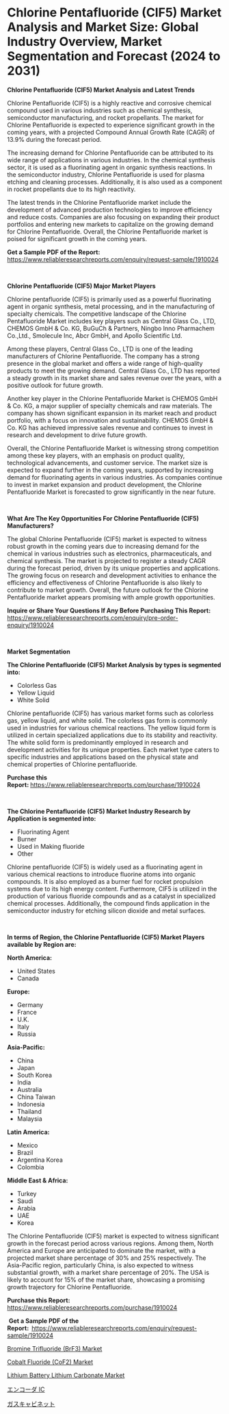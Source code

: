 <p><h1>Chlorine Pentafluoride (ClF5) Market Analysis and Market Size: Global Industry Overview, Market Segmentation and Forecast (2024 to 2031)</h1></p><p><strong>Chlorine Pentafluoride (ClF5) Market Analysis and Latest Trends</strong></p>
<p><p>Chlorine Pentafluoride (ClF5) is a highly reactive and corrosive chemical compound used in various industries such as chemical synthesis, semiconductor manufacturing, and rocket propellants. The market for Chlorine Pentafluoride is expected to experience significant growth in the coming years, with a projected Compound Annual Growth Rate (CAGR) of 13.9% during the forecast period.</p><p>The increasing demand for Chlorine Pentafluoride can be attributed to its wide range of applications in various industries. In the chemical synthesis sector, it is used as a fluorinating agent in organic synthesis reactions. In the semiconductor industry, Chlorine Pentafluoride is used for plasma etching and cleaning processes. Additionally, it is also used as a component in rocket propellants due to its high reactivity.</p><p>The latest trends in the Chlorine Pentafluoride market include the development of advanced production technologies to improve efficiency and reduce costs. Companies are also focusing on expanding their product portfolios and entering new markets to capitalize on the growing demand for Chlorine Pentafluoride. Overall, the Chlorine Pentafluoride market is poised for significant growth in the coming years.</p></p>
<p><strong>Get a Sample PDF of the Report:&nbsp;</strong> <a href="https://www.reliableresearchreports.com/enquiry/request-sample/1910024">https://www.reliableresearchreports.com/enquiry/request-sample/1910024</a></p>
<p>&nbsp;</p>
<p><strong>Chlorine Pentafluoride (ClF5) Major Market Players</strong></p>
<p><p>Chlorine pentafluoride (ClF5) is primarily used as a powerful fluorinating agent in organic synthesis, metal processing, and in the manufacturing of specialty chemicals. The competitive landscape of the Chlorine Pentafluoride Market includes key players such as Central Glass Co., LTD, CHEMOS GmbH & Co. KG, BuGuCh & Partners, Ningbo Inno Pharmachem Co.,Ltd., Smolecule Inc, Abcr GmbH, and Apollo Scientific Ltd.</p><p>Among these players, Central Glass Co., LTD is one of the leading manufacturers of Chlorine Pentafluoride. The company has a strong presence in the global market and offers a wide range of high-quality products to meet the growing demand. Central Glass Co., LTD has reported a steady growth in its market share and sales revenue over the years, with a positive outlook for future growth.</p><p>Another key player in the Chlorine Pentafluoride Market is CHEMOS GmbH & Co. KG, a major supplier of specialty chemicals and raw materials. The company has shown significant expansion in its market reach and product portfolio, with a focus on innovation and sustainability. CHEMOS GmbH & Co. KG has achieved impressive sales revenue and continues to invest in research and development to drive future growth.</p><p>Overall, the Chlorine Pentafluoride Market is witnessing strong competition among these key players, with an emphasis on product quality, technological advancements, and customer service. The market size is expected to expand further in the coming years, supported by increasing demand for fluorinating agents in various industries. As companies continue to invest in market expansion and product development, the Chlorine Pentafluoride Market is forecasted to grow significantly in the near future.</p></p>
<p>&nbsp;</p>
<p><strong>What Are The Key Opportunities For Chlorine Pentafluoride (ClF5) Manufacturers?</strong></p>
<p><p>The global Chlorine Pentafluoride (ClF5) market is expected to witness robust growth in the coming years due to increasing demand for the chemical in various industries such as electronics, pharmaceuticals, and chemical synthesis. The market is projected to register a steady CAGR during the forecast period, driven by its unique properties and applications. The growing focus on research and development activities to enhance the efficiency and effectiveness of Chlorine Pentafluoride is also likely to contribute to market growth. Overall, the future outlook for the Chlorine Pentafluoride market appears promising with ample growth opportunities.</p></p>
<p><strong>Inquire or Share Your Questions If Any Before Purchasing This Report:</strong> <a href="https://www.reliableresearchreports.com/enquiry/pre-order-enquiry/1910024">https://www.reliableresearchreports.com/enquiry/pre-order-enquiry/1910024</a></p>
<p>&nbsp;</p>
<p><strong>Market Segmentation</strong></p>
<p><strong>The Chlorine Pentafluoride (ClF5) Market Analysis by types is segmented into:</strong></p>
<p><ul><li>Colorless Gas</li><li>Yellow Liquid</li><li>White Solid</li></ul></p>
<p><p>Chlorine pentafluoride (ClF5) has various market forms such as colorless gas, yellow liquid, and white solid. The colorless gas form is commonly used in industries for various chemical reactions. The yellow liquid form is utilized in certain specialized applications due to its stability and reactivity. The white solid form is predominantly employed in research and development activities for its unique properties. Each market type caters to specific industries and applications based on the physical state and chemical properties of Chlorine pentafluoride.</p></p>
<p><strong>Purchase this Report:&nbsp;</strong><a href="https://www.reliableresearchreports.com/purchase/1910024">https://www.reliableresearchreports.com/purchase/1910024</a></p>
<p>&nbsp;</p>
<p><strong>The Chlorine Pentafluoride (ClF5) Market Industry Research by Application is segmented into:</strong></p>
<p><ul><li>Fluorinating Agent</li><li>Burner</li><li>Used in Making fluoride</li><li>Other</li></ul></p>
<p><p>Chlorine pentafluoride (ClF5) is widely used as a fluorinating agent in various chemical reactions to introduce fluorine atoms into organic compounds. It is also employed as a burner fuel for rocket propulsion systems due to its high energy content. Furthermore, ClF5 is utilized in the production of various fluoride compounds and as a catalyst in specialized chemical processes. Additionally, the compound finds application in the semiconductor industry for etching silicon dioxide and metal surfaces.</p></p>
<p>&nbsp;</p>
<p><strong>In terms of Region, the Chlorine Pentafluoride (ClF5) Market Players available by Region are:</strong></p>
<p>
    <p> <strong> North America: </strong>
        <ul>
            <li>United States</li>
            <li>Canada</li>
        </ul>
        </p> 
    <p> <strong> Europe: </strong>
        <ul>
            <li>Germany</li>
            <li>France</li>
            <li>U.K.</li>
            <li>Italy</li>
            <li>Russia</li>
        </ul>
        </p> 
    <p> <strong> Asia-Pacific: </strong>
        <ul>
            <li>China</li>
            <li>Japan</li>
            <li>South Korea</li>
            <li>India</li>
            <li>Australia</li>
            <li>China Taiwan</li>
            <li>Indonesia</li>
            <li>Thailand</li>
            <li>Malaysia</li>
        </ul>
        </p> 
    <p> <strong> Latin America: </strong>
        <ul>
            <li>Mexico</li>
            <li>Brazil</li>
            <li>Argentina Korea</li>
            <li>Colombia</li>
        </ul>
        </p> 
    <p> <strong> Middle East & Africa: </strong>
        <ul>
            <li>Turkey</li>
            <li>Saudi</li>
            <li>Arabia</li>
            <li>UAE</li>
            <li>Korea</li>
        </ul>
    </p>
    </p>
<p><p>The Chlorine Pentafluoride (ClF5) market is expected to witness significant growth in the forecast period across various regions. Among them, North America and Europe are anticipated to dominate the market, with a projected market share percentage of 30% and 25% respectively. The Asia-Pacific region, particularly China, is also expected to witness substantial growth, with a market share percentage of 20%. The USA is likely to account for 15% of the market share, showcasing a promising growth trajectory for Chlorine Pentafluoride.</p></p>
<p><strong>Purchase this Report: </strong><a href="https://www.reliableresearchreports.com/purchase/1910024">https://www.reliableresearchreports.com/purchase/1910024</a></p>
<p>&nbsp;<strong>Get a Sample PDF of the Report:&nbsp;&nbsp;</strong><a href="https://www.reliableresearchreports.com/enquiry/request-sample/1910024">https://www.reliableresearchreports.com/enquiry/request-sample/1910024</a></p>
<p><strong></strong></p>
<p><p><a href="https://github.com/dx0328/Market-Research-Report-List-1/blob/main/bromine-trifluoride-brf3-market.md">Bromine Trifluoride (BrF3) Market</a></p><p><a href="https://github.com/juancolorado15/Market-Research-Report-List-1/blob/main/cobalt-fluoride-cof2-market.md">Cobalt Fluoride (CoF2) Market</a></p><p><a href="https://issuu.com/reportprime-2/docs/lithium-battery-lithium-carbonate-market-size-2030">Lithium Battery Lithium Carbonate Market</a></p><p><a href="https://github.com/mcbeesbxa270/Market-Research-Report-List-1/blob/main/22057662023.md">エンコーダ IC</a></p><p><a href="https://github.com/ksxzwxabcuynh011/Market-Research-Report-List-1/blob/main/55709632022.md">ガスキャビネット</a></p></p>